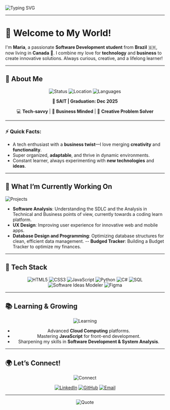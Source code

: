

![Typing SVG](https://readme-typing-svg.demolab.com?font=Fira+Code&size=26&duration=3000&pause=1200&color=DDA0DD&center=true&width=700&lines=Hello%2C+I'm+Maria!+👋;Aspiring+Software+Development+Student+%F0%9F%92%BB;Tech+%26+Business+Passionate+%F0%9F%93%88;Lifelong+Learner+%F0%9F%93%96)



---

# 🌟 **Welcome to My World!**

I'm **Maria**, a passionate **Software Development student** from **Brazil** 🇧🇷, now living in **Canada** 🍁. I combine my love for **technology** and **business** to create innovative solutions. Always curious, creative, and a lifelong learner!

---

## 🚀 **About Me**

<div align="center">

![Status](https://img.shields.io/badge/Status-Student-blueviolet?style=flat-square&logo=bookstack&logoColor=white) 
![Location](https://img.shields.io/badge/Location-Canada%20🍁-blueviolet?style=flat-square&logo=map-pin&logoColor=white)
![Languages](https://img.shields.io/badge/Languages-Portuguese%2C%20English%2C%20Spanish-blueviolet?style=flat-square&logo=language&logoColor=white)

**📅 SAIT | Graduation: Dec 2025**

💻 **Tech-savvy** | 💼 **Business Minded** | 🎨 **Creative Problem Solver**

</div>

---

### ⚡ **Quick Facts:**
- A tech enthusiast with a **business twist**—I love merging **creativity** and **functionality**.
- Super organized, **adaptable**, and thrive in dynamic environments.
- Constant learner, always experimenting with **new technologies** and **ideas**.

---

## 💼 **What I’m Currently Working On**

![Projects](https://img.shields.io/badge/-Active%20Projects-blueviolet?style=for-the-badge&logo=project&logoColor=white)  
- **Software Analysis**: Understanding the SDLC and the Analysis in Technical and Business points of view, currently towards a coding learn platform.
- **UX Design**: Improving user experience for innovative web and mobile apps.
- **Database Design and Programming**: Optimizing database structures for clean, efficient data management.
-- **Budged Tracker**: Building a Budget Tracker to optimize my finances.
---

## 🌟 **Tech Stack**

<div align="center">

![HTML5](https://img.shields.io/badge/HTML5-blueviolet?style=for-the-badge&logo=html5&logoColor=white)
![CSS3](https://img.shields.io/badge/CSS3-darkblue?style=for-the-badge&logo=css3&logoColor=white)
![JavaScript](https://img.shields.io/badge/JavaScript-blueviolet?style=for-the-badge&logo=javascript&logoColor=white)
![Python](https://img.shields.io/badge/Python-darkblue?style=for-the-badge&logo=python&logoColor=white)
![C#](https://img.shields.io/badge/C%23-blueviolet?style=for-the-badge&logo=csharp&logoColor=white)
![SQL](https://img.shields.io/badge/SQL-darkblue?style=for-the-badge&logo=postgresql&logoColor=white)
![Software Ideas Modeler](https://img.shields.io/badge/SIM-blueviolet?style=for-the-badge&logo=data:image/svg+xml;base64,PHN2ZyBoZWlnaHQ9IjMwcHgiIHZpZXdCb3g9IjAgMCAzMiAzMiIgd2lkdGg9IjMwcHgiIHhtbG5zPSJodHRwOi8vd3d3LnczLm9yZy8yMDAwL3N2ZyI+PGcgZmlsbD0id2hpdGUiPjxwYXRoIGQ9Ik00IDEyLjVoMjMuNXYySDR6TTkgOC43bDEuNi0xLjYgMS40IDEuNEwxMi42IDdoMi4zTDExLjkgMTAuNkw5IDguN3ptNyAyLjNsMi4zLTIuMyAyLjMgMi4zLTEuNiAxLjYtMS40LTEuNC0yLjMtMi4zem0tMi4yIDQuM0w4LjcgMTUgNiA3LjUgMTQuNSAxNkwxMCAxMGw0IDMuM3pNMTIgMTEuOGw1LjMgNS4zTDE4IDkuOUwxMiAxMy45em0zLjItMi43TDkuNSAzLjUgMjkgMTUuNUw3LjUgMjQuNSA1IDEyIDEyIDEweiIvPjwvZz48L3N2Zz4=)
![Figma](https://img.shields.io/badge/Figma-darkblue?style=for-the-badge&logo=figma&logoColor=white)

</div>

---

## 📚 **Learning & Growing**

<div align="center">

![Learning](https://img.shields.io/badge/Learning-darkblue?style=for-the-badge&logo=brain&logoColor=white)  

- Advanced **Cloud Computing** platforms.
- Mastering **JavaScript** for front-end development.
- Sharpening my skills in **Software Development & System Analysis**.

</div>

---

## 🌍 **Let’s Connect!**

<div align="center">

![Connect](https://img.shields.io/badge/Let's%20Connect-blueviolet?style=for-the-badge&logo=handshake&logoColor=white)

[![LinkedIn](https://img.shields.io/badge/LinkedIn-blueviolet?style=flat-square&logo=linkedin&logoColor=white)](https://www.linkedin.com/in/maria-eduarda-cintra-xavier)
[![GitHub](https://img.shields.io/badge/GitHub-darkblue?style=flat-square&logo=github&logoColor=white)](https://github.com/mariacxavier)
[![Email](https://img.shields.io/badge/Email-blueviolet?style=flat-square&logo=gmail&logoColor=white)](mailto:dudacintraxwork@gmail.com)

</div>

---

<div align="center">

![Quote](https://img.shields.io/badge/Quote-%22Creativity%20is%20intelligence%20having%20fun%22-blueviolet?style=flat-square&logo=quote)

</div>


